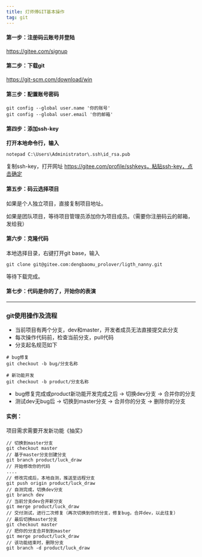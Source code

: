 ```yaml
---
title: 灯师傅GIT基本操作
tag: git
---
```


#### 第一步：注册码云账号并登陆

https://gitee.com/signup

#### 第二步：下载git

https://git-scm.com/download/win

#### 第三步：配置账号密码

```git
git config --global user.name '你的账号'
git config --global user.email '你的邮箱'
```

#### 第四步：添加ssh-key

**打开本地命令行，输入**

```
notepad C:\Users\Administrator\.ssh\id_rsa.pub
```

复制ssh-key，打开网址 https://gitee.com/profile/sshkeys，粘贴ssh-key，点击确定

#### 第五步：码云选择项目

如果是个人独立项目，直接复制项目地址。

如果是团队项目，等待项目管理员添加你为项目成员。（需要你注册码云的邮箱，发给我）

#### 第六步：克隆代码

本地选择目录，右键打开git base，输入

```git
git clone git@gitee.com:dengbaomu_prolover/ligth_nanny.git
```

等待下载完成。

#### 第七步：代码是你的了，开始你的表演

---

#### 

### git使用操作及流程

* 当前项目有两个分支，dev和master，开发者成员无法直接提交此分支
* 每次操作代码前，检查当前分支，pull代码
* 分支起名规范如下

```
# bug修复
git checkout -b bug/分支名称

# 新功能开发
git checkout -b product/分支名称
```

* bug修复完成或product新功能开发完成之后 -> 切换dev分支 -> 合并你的分支
* 测试dev无bug后 -> 切换到master分支 -> 合并你的分支 -> 删除你的分支



#### 实例：

项目需求需要开发新功能《抽奖》

```
// 切换到master分支
git checkout master
// 基于master分支创建分支
git branch product/luck_draw
// 开始修改你的代码
....
// 修改完成后，本地自测，推送至远程分支
git push origin product/luck_draw
// 自测完成，切换dev分支
git branch dev
// 当前分支dev合并新分支
git merge product/luck_draw
// 交付测试，进行二次修复（再次切换到你的分支，修复bug，合并dev，以此往复）
// 最后切换master分支
git checkout master
// 把你的分支合并到到master
git merge product/luck_draw
// 该功能结束时，删除分支
git branch -d product/luck_draw
```


